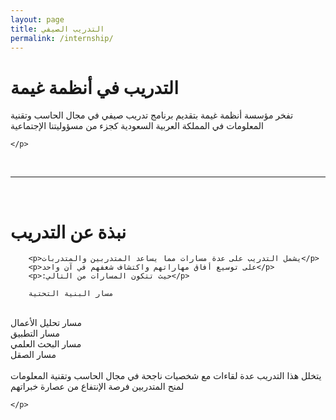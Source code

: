 ```yaml
---
layout: page
title: التدريب الصيفي
permalink: /internship/
---
```


<body>

<div class="boxes">
    <h1>التدريب في أنظمة غيمة</h1>
    <p>تفخر مؤسسة أنظمة غيمة بتقديم برنامج تدريب صيفي في مجال الحاسب وتقنية المعلومات في المملكة العربية السعودية كجزء من مسؤوليتنا الإجتماعية

    </p>
</div>

<br>
<hr class="style1">
<br>

<div class="boxes">
    <h1>نبذة عن التدريب</h1>
    <p>

        <p>يشمل التدريب على عدة مسارات مما يساعد المتدربين والمتدربات</p> 
        <p>على توسيع أفاق مهاراتهم واكتشاف شغفهم في آن واحد</p> 
        <p>:حيث تتكون المسارات من التالي</p>
       
        مسار البنية التحتية
<br>
        مسار تحليل الأعمال
<br>
        مسار التطبيق
<br>
        مسار البحث العلمي
<br>
        مسار الصقل
<br>
        <br>
        يتخلل هذا التدريب عدة لقاءات مع شخصيات ناجحة في مجال الحاسب وتقنية المعلومات لمنح المتدربين فرصة الإنتفاع من عصارة خبراتهم

    </p>
</div>
<div class="footer">
</div>
</body>